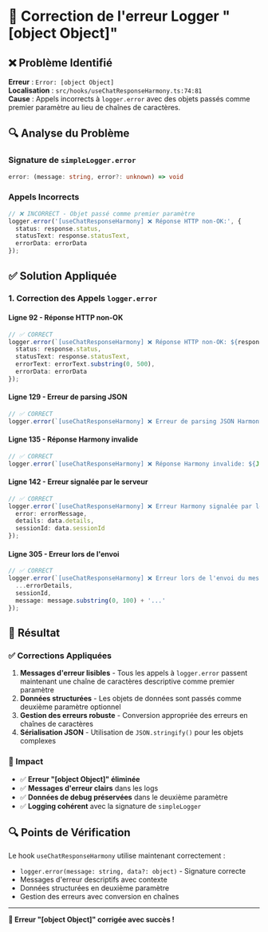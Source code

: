 # 🔧 Correction de l'erreur Logger "[object Object]"

## ❌ Problème Identifié

**Erreur** : `Error: [object Object]`  
**Localisation** : `src/hooks/useChatResponseHarmony.ts:74:81`  
**Cause** : Appels incorrects à `logger.error` avec des objets passés comme premier paramètre au lieu de chaînes de caractères.

## 🔍 Analyse du Problème

### Signature de `simpleLogger.error`
```typescript
error: (message: string, error?: unknown) => void
```

### Appels Incorrects
```typescript
// ❌ INCORRECT - Objet passé comme premier paramètre
logger.error('[useChatResponseHarmony] ❌ Réponse HTTP non-OK:', {
  status: response.status,
  statusText: response.statusText,
  errorData: errorData
});
```

## ✅ Solution Appliquée

### 1. Correction des Appels `logger.error`

#### Ligne 92 - Réponse HTTP non-OK
```typescript
// ✅ CORRECT
logger.error(`[useChatResponseHarmony] ❌ Réponse HTTP non-OK: ${response.status} ${response.statusText}`, {
  status: response.status,
  statusText: response.statusText,
  errorText: errorText.substring(0, 500),
  errorData: errorData
});
```

#### Ligne 129 - Erreur de parsing JSON
```typescript
// ✅ CORRECT
logger.error(`[useChatResponseHarmony] ❌ Erreur de parsing JSON Harmony: ${parseError instanceof Error ? parseError.message : String(parseError)}`, parseError);
```

#### Ligne 135 - Réponse Harmony invalide
```typescript
// ✅ CORRECT
logger.error(`[useChatResponseHarmony] ❌ Réponse Harmony invalide: ${JSON.stringify(data)}`, data);
```

#### Ligne 142 - Erreur signalée par le serveur
```typescript
// ✅ CORRECT
logger.error(`[useChatResponseHarmony] ❌ Erreur Harmony signalée par le serveur: ${errorMessage}`, {
  error: errorMessage,
  details: data.details,
  sessionId: data.sessionId
});
```

#### Ligne 305 - Erreur lors de l'envoi
```typescript
// ✅ CORRECT
logger.error(`[useChatResponseHarmony] ❌ Erreur lors de l'envoi du message Harmony: ${errorMessage}`, {
  ...errorDetails,
  sessionId,
  message: message.substring(0, 100) + '...'
});
```

## 🎯 Résultat

### ✅ Corrections Appliquées

1. **Messages d'erreur lisibles** - Tous les appels à `logger.error` passent maintenant une chaîne de caractères descriptive comme premier paramètre
2. **Données structurées** - Les objets de données sont passés comme deuxième paramètre optionnel
3. **Gestion des erreurs robuste** - Conversion appropriée des erreurs en chaînes de caractères
4. **Sérialisation JSON** - Utilisation de `JSON.stringify()` pour les objets complexes

### 🚀 Impact

- ✅ **Erreur "[object Object]" éliminée**
- ✅ **Messages d'erreur clairs** dans les logs
- ✅ **Données de debug préservées** dans le deuxième paramètre
- ✅ **Logging cohérent** avec la signature de `simpleLogger`

## 🔍 Points de Vérification

Le hook `useChatResponseHarmony` utilise maintenant correctement :

- `logger.error(message: string, data?: object)` - Signature correcte
- Messages d'erreur descriptifs avec contexte
- Données structurées en deuxième paramètre
- Gestion des erreurs avec conversion en chaînes

---

**🔧 Erreur "[object Object]" corrigée avec succès !**


